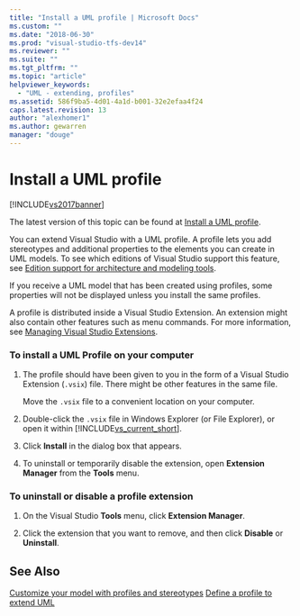```yaml
---
title: "Install a UML profile | Microsoft Docs"
ms.custom: ""
ms.date: "2018-06-30"
ms.prod: "visual-studio-tfs-dev14"
ms.reviewer: ""
ms.suite: ""
ms.tgt_pltfrm: ""
ms.topic: "article"
helpviewer_keywords:
  - "UML - extending, profiles"
ms.assetid: 586f9ba5-4d01-4a1d-b001-32e2efaa4f24
caps.latest.revision: 13
author: "alexhomer1"
ms.author: gewarren
manager: "douge"
---
```

# Install a UML profile
[!INCLUDE[vs2017banner](../includes/vs2017banner.md)]

The latest version of this topic can be found at [Install a UML profile](https://docs.microsoft.com/visualstudio/modeling/install-a-uml-profile).

You can extend Visual Studio with a UML profile. A profile lets you add stereotypes and additional properties to the elements you can create in UML models. To see which editions of Visual Studio support this feature, see [Edition support for architecture and modeling tools](../modeling/what-s-new-for-design-in-visual-studio.md#VersionSupport).

 If you receive a UML model that has been created using profiles, some properties will not be displayed unless you install the same profiles.

 A profile is distributed inside a Visual Studio Extension. An extension might also contain other features such as menu commands. For more information, see [Managing Visual Studio Extensions](http://go.microsoft.com/fwlink/?LinkId=160728).

### To install a UML Profile on your computer

1.  The profile should have been given to you in the form of a Visual Studio Extension (`.vsix`) file. There might be other features in the same file.

     Move the `.vsix` file to a convenient location on your computer.

2.  Double-click the `.vsix` file in Windows Explorer (or File Explorer), or open it within [!INCLUDE[vs_current_short](../includes/vs-current-short-md.md)].

3.  Click **Install** in the dialog box that appears.

4.  To uninstall or temporarily disable the extension, open **Extension Manager** from the **Tools** menu.

### To uninstall or disable a profile extension

1.  On the Visual Studio **Tools** menu, click **Extension Manager**.

2.  Click the extension that you want to remove, and then click **Disable** or **Uninstall**.

## See Also
 [Customize your model with profiles and stereotypes](../modeling/customize-your-model-with-profiles-and-stereotypes.md)
 [Define a profile to extend UML](../modeling/define-a-profile-to-extend-uml.md)



